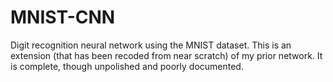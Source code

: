 # MNIST-CNN
Digit recognition neural network using the MNIST dataset. 
This is an extension (that has been recoded from near scratch) of my prior network.
It is complete, though unpolished and poorly documented.
